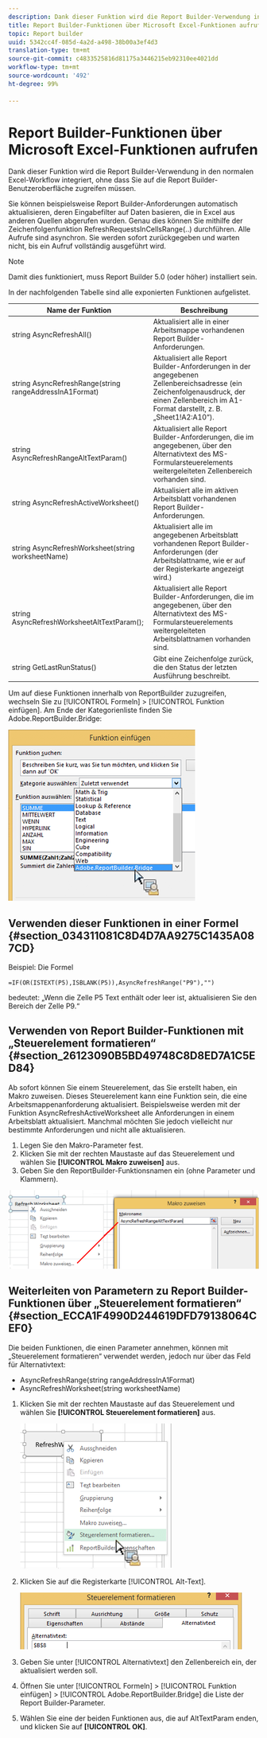 ```yaml
---
description: Dank dieser Funktion wird die Report Builder-Verwendung in den normalen Excel-Workflow integriert, ohne dass Sie auf die Report Builder-Benutzeroberfläche zugreifen müssen.
title: Report Builder-Funktionen über Microsoft Excel-Funktionen aufrufen
topic: Report builder
uuid: 5342cc4f-085d-4a2d-a498-38b00a3ef4d3
translation-type: tm+mt
source-git-commit: c4833525816d81175a3446215eb92310ee4021dd
workflow-type: tm+mt
source-wordcount: '492'
ht-degree: 99%

---
```



# Report Builder-Funktionen über Microsoft Excel-Funktionen aufrufen

Dank dieser Funktion wird die Report Builder-Verwendung in den normalen Excel-Workflow integriert, ohne dass Sie auf die Report Builder-Benutzeroberfläche zugreifen müssen.

Sie können beispielsweise Report Builder-Anforderungen automatisch aktualisieren, deren Eingabefilter auf Daten basieren, die in Excel aus anderen Quellen abgerufen wurden. Genau dies können Sie mithilfe der Zeichenfolgenfunktion RefreshRequestsInCellsRange(..) durchführen. Alle Aufrufe sind asynchron. Sie werden sofort zurückgegeben und warten nicht, bis ein Aufruf vollständig ausgeführt wird.

>[!NOTE]
>
>Damit dies funktioniert, muss Report Builder 5.0 (oder höher) installiert sein.

In der nachfolgenden Tabelle sind alle exponierten Funktionen aufgelistet.

| Name der Funktion | Beschreibung |
|---|---|
| string AsyncRefreshAll() | Aktualisiert alle in einer Arbeitsmappe vorhandenen Report Builder-Anforderungen. |
| string AsyncRefreshRange(string rangeAddressInA1Format) | Aktualisiert alle Report Builder-Anforderungen in der angegebenen Zellenbereichsadresse (ein Zeichenfolgenausdruck, der einen Zellenbereich im A1-Format darstellt, z. B. „Sheet1!A2:A10“). |
| string AsyncRefreshRangeAltTextParam() | Aktualisiert alle Report Builder-Anforderungen, die im angegebenen, über den Alternativtext des MS-Formularsteuerelements weitergeleiteten Zellenbereich vorhanden sind. |
| string AsyncRefreshActiveWorksheet() | Aktualisiert alle im aktiven Arbeitsblatt vorhandenen Report Builder-Anforderungen. |
| string AsyncRefreshWorksheet(string worksheetName) | Aktualisiert alle im angegebenen Arbeitsblatt vorhandenen Report Builder-Anforderungen (der Arbeitsblattname, wie er auf der Registerkarte angezeigt wird.) |
| string AsyncRefreshWorksheetAltTextParam(); | Aktualisiert alle Report Builder-Anforderungen, die im angegebenen, über den Alternativtext des MS-Formularsteuerelements weitergeleiteten Arbeitsblattnamen vorhanden sind. |
| string GetLastRunStatus() | Gibt eine Zeichenfolge zurück, die den Status der letzten Ausführung beschreibt. |

Um auf diese Funktionen innerhalb von ReportBuilder zuzugreifen, wechseln Sie zu [!UICONTROL Formeln] > [!UICONTROL Funktion einfügen]. Am Ende der Kategorienliste finden Sie Adobe.ReportBuilder.Bridge:

![](assets/arb_functions.png)

## Verwenden dieser Funktionen in einer Formel {#section_034311081C8D4D7AA9275C1435A087CD}

Beispiel: Die Formel

```
=IF(OR(ISTEXT(P5),ISBLANK(P5)),AsyncRefreshRange("P9"),"")
```

bedeutet: „Wenn die Zelle P5 Text enthält oder leer ist, aktualisieren Sie den Bereich der Zelle P9.“

## Verwenden von Report Builder-Funktionen mit „Steuerelement formatieren“ {#section_26123090B5BD49748C8D8ED7A1C5ED84}

Ab sofort können Sie einem Steuerelement, das Sie erstellt haben, ein Makro zuweisen. Dieses Steuerelement kann eine Funktion sein, die eine Arbeitsmappenanforderung aktualisiert. Beispielsweise werden mit der Funktion AsyncRefreshActiveWorksheet alle Anforderungen in einem Arbeitsblatt aktualisiert. Manchmal möchten Sie jedoch vielleicht nur bestimmte Anforderungen und nicht alle aktualisieren.

1. Legen Sie den Makro-Parameter fest.
1. Klicken Sie mit der rechten Maustaste auf das Steuerelement und wählen Sie **[!UICONTROL Makro zuweisen]** aus.
1. Geben Sie den ReportBuilder-Funktionsnamen ein (ohne Parameter und Klammern).

![](assets/assign_macro.png)

## Weiterleiten von Parametern zu Report Builder-Funktionen über „Steuerelement formatieren“ {#section_ECCA1F4990D244619DFD79138064CEF0}

Die beiden Funktionen, die einen Parameter annehmen, können mit „Steuerelement formatieren“ verwendet werden, jedoch nur über das Feld für Alternativtext:

* AsyncRefreshRange(string rangeAddressInA1Format)
* AsyncRefreshWorksheet(string worksheetName)

1. Klicken Sie mit der rechten Maustaste auf das Steuerelement und wählen Sie **[!UICONTROL Steuerelement formatieren]** aus.

   ![](assets/format_control.png)

1. Klicken Sie auf die Registerkarte [!UICONTROL Alt-Text].

   ![](assets/alt_text.png)

1. Geben Sie unter [!UICONTROL Alternativtext] den Zellenbereich ein, der aktualisiert werden soll.
1. Öffnen Sie unter [!UICONTROL Formeln] > [!UICONTROL Funktion einfügen] > [!UICONTROL Adobe.ReportBuilder.Bridge] die Liste der Report Builder-Parameter.

1. Wählen Sie eine der beiden Funktionen aus, die auf AltTextParam enden, und klicken Sie auf **[!UICONTROL OK]**.

